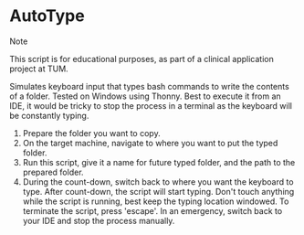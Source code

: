 # AutoType

> [!NOTE]
> This script is for educational purposes, as part of a clinical application project at TUM.

Simulates keyboard input that types bash commands to write the contents of a folder.
Tested on Windows using Thonny. Best to execute it from an IDE, it would be tricky
to stop the process in a terminal as the keyboard will be constantly typing.

1. Prepare the folder you want to copy.
2. On the target machine, navigate to where you want to put the typed folder.
3. Run this script, give it a name for future typed folder, and the path to the prepared folder.
4. During the count-down, switch back to where you want the keyboard to type. After count-down, the script will start typing. Don't touch anything while the script is running, best keep the typing location windowed. To terminate the script, press 'escape'. In an emergency, switch back to your IDE and stop the process manually.
